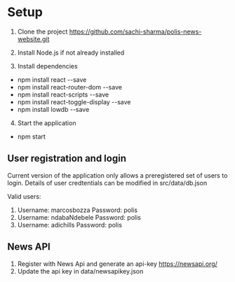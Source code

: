 # Setup
1. Clone the project
https://github.com/sachi-sharma/polis-news-website.git

2. Install Node.js if not already installed

3. Install dependencies
- npm install react --save
- npm install react-router-dom --save
- npm install react-scripts --save
- npm install react-toggle-display --save
- npm install lowdb --save

4. Start the application
- npm start

User registration and login
----------------------------

Current version of the application only allows a preregistered set of users to login.
Details of user credtentials can be modified in src/data/db.json

Valid users:
1.  Username: marcosbozza
    Password: polis
2.  Username: ndabaNdebele
    Password: polis
3.  Username: adichills
    Password: polis


News API
---------
1. Register with News Api and generate an api-key
   https://newsapi.org/
2. Update the api key in data/newsapikey.json